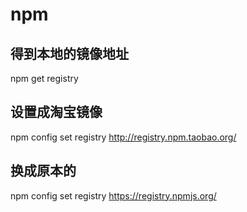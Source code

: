 
# npm

## 得到本地的镜像地址

npm get registry

## 设置成淘宝镜像

npm config set registry http://registry.npm.taobao.org/

## 换成原本的

npm config set registry https://registry.npmjs.org/